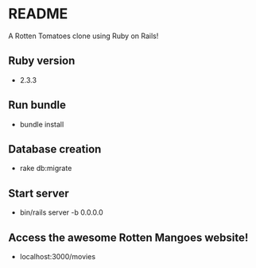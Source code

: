 # README

A Rotten Tomatoes clone using Ruby on Rails!

## Ruby version
* 2.3.3

## Run bundle
* bundle install

## Database creation
* rake db:migrate 

## Start server
* bin/rails server -b 0.0.0.0

## Access the awesome Rotten Mangoes website!
* localhost:3000/movies	

